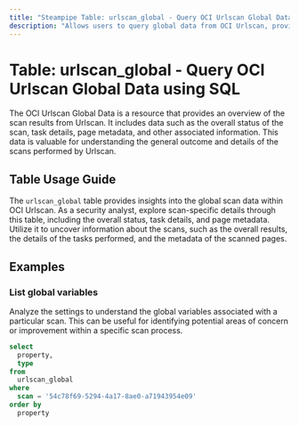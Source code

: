 ```yaml
---
title: "Steampipe Table: urlscan_global - Query OCI Urlscan Global Data using SQL"
description: "Allows users to query global data from OCI Urlscan, providing insights into the overall scan results and metadata."
---
```


# Table: urlscan_global - Query OCI Urlscan Global Data using SQL

The OCI Urlscan Global Data is a resource that provides an overview of the scan results from Urlscan. It includes data such as the overall status of the scan, task details, page metadata, and other associated information. This data is valuable for understanding the general outcome and details of the scans performed by Urlscan.

## Table Usage Guide

The `urlscan_global` table provides insights into the global scan data within OCI Urlscan. As a security analyst, explore scan-specific details through this table, including the overall status, task details, and page metadata. Utilize it to uncover information about the scans, such as the overall results, the details of the tasks performed, and the metadata of the scanned pages.

## Examples

### List global variables
Analyze the settings to understand the global variables associated with a particular scan. This can be useful for identifying potential areas of concern or improvement within a specific scan process.

```sql
select
  property,
  type
from
  urlscan_global
where
  scan = '54c78f69-5294-4a17-8ae0-a71943954e09'
order by
  property
```